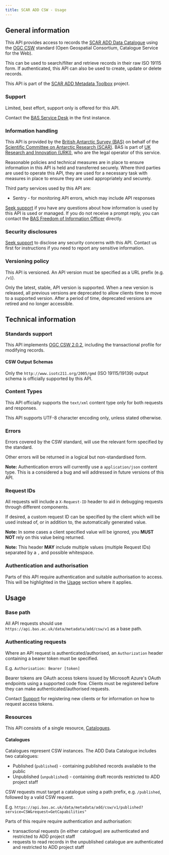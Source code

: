 ```yaml
---
title: SCAR ADD CSW - Usage
---
```


## General information

This API provides access to records  the 
[SCAR ADD Data Catalogue](http://data.bas.ac.uk/collections/e74543c0-4c4e-4b41-aa33-5bb2f67df389/) using the 
[OGC CSW](https://www.ogc.org/standards/cat) standard (Open Geospatial Consortium, Catalogue Service for the Web).

This can be used to search/filter and retrieve records in their raw ISO 19115 form. If authenticated, this API can also
be used to create, update or delete records.

This API is part of the [SCAR ADD Metadata Toolbox](https://github.com/antarctica/scar-add-metadata-toolbox) project.

### Support

Limited, best effort, support only is offered for this API. 

Contact the [BAS Service Desk](mailto:servicedesk@bas.ac.uk) in the first instance.

### Information handling

This API is provided by the [British Antarctic Survey (BAS)](https://www.bas.ac.uk) on behalf of the 
[Scientific Committee on Antarctic Research (SCAR)](https://www.scar.org). BAS is part of 
[UK Research and Innovation (URKI)](https://www.ukri.org), who are the legal operator of this service.

Reasonable policies and technical measures are in place to ensure information in this API is held and transferred 
securely. Where third parties are used to operate this API, they are used for a necessary task with measures in place 
to ensure they are used appropriately and securely.

Third party services used by this API are:

* Sentry - for monitoring API errors, which may include API responses

[Seek support](#support) if you have any questions about how information is used by this API is used or managed. If you 
do not receive a prompt reply, you can contact the [BAS Freedom of Information Officer](mailto:foi@bas.ac.uk) directly.

### Security disclosures

[Seek support](#support) to disclose any security concerns with this API. Contact us first for instructions if you need 
to report any sensitive information.

### Versioning policy

This API is versioned. An API version must be specified as a URL prefix (e.g. `/v1`).

Only the latest, stable, API version is supported. When a new version is released, all previous versions are deprecated 
to allow clients time to move to a supported version. After a period of time, deprecated versions are retired and no 
longer accessible.

## Technical information

### Standards support

This API implements [OGC CSW 2.0.2](http://portal.opengeospatial.org/files/?artifact_id=20555), including the 
transactional profile for modifying records.

#### CSW Output Schemas

Only the `http://www.isotc211.org/2005/gmd` (ISO 19115/19139) output schema is officially supported by this API.
 
### Content Types

This API officially supports the `text/xml` content type only for both requests and responses.

This API supports UTF-8 character encoding only, unless stated otherwise.

### Errors

Errors covered by the CSW standard, will use the relevant form specified by the standard.

Other errors will be returned in a logical but non-standardised form.

**Note:** Authentication errors will currently use a `application/json` content type. This is a considered a bug and 
will addressed in future versions of this API.

### Request IDs

All requests will include a `X-Request-ID` header to aid in debugging requests through different components.

If desired, a custom request ID can be specified by the client which will be used instead of, or in addition to, the
automatically generated value.

**Note:** In some cases a client specified value will be ignored, you **MUST NOT** rely on this value being returned.

**Note:** This header **MAY** include multiple values (multiple Request IDs) separated by a `,` and possible whitespace.

### Authentication and authorisation

Parts of this API require authentication and suitable authorisation to access. This will be highlighted in the 
[Usage](#usage) section where it applies.

## Usage

### Base path

All API requests should use `https://api.bas.ac.uk/data/metadata/add/csw/v1` as a base path.

### Authenticating requests

Where an API request is authenticated/authorised, an `Authorization` header containing a bearer token must be specified.

E.g. `Authorisation: Bearer [token]`

Bearer tokens are OAuth access tokens issued by Microsoft Azure's OAuth endpoints using a supported code flow. Clients
must be registered before they can make authenticated/authorised requests.

Contact [Support](#support) for registering new clients or for information on how to request access tokens.

### Resources

This API consists of a single resource, [Catalogues](#catalogues).

#### Catalogues

Catalogues represent CSW instances. The ADD Data Catalogue includes two catalogues:

* Published (`published`) - containing published records available to the public
* Unpublished (`unpublished`) - containing draft records restricted to ADD project staff

CSW requests must target a catalogue using a path prefix, e.g. `/published`, followed by a valid CSW request.

E.g. `https://api.bas.ac.uk/data/metadata/add/csw/v1/published?service=CSW&request=GetCapabilities"`

Parts of this require require authentication and authorisation:

* transactional requests (in either catalogue) are authenticated and restricted to ADD project staff
* requests to read records in the unpublished catalogue are authenticated and restricted to ADD project staff
